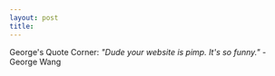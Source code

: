 ```yaml
---
layout: post
title: 
---
```


George's Quote Corner: <i>"Dude your website is pimp. It's so funny."</i> - George Wang
